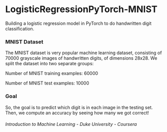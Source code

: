 ﻿# LogisticRegressionPyTorch-MNIST
 
Building a logistic regression model in PyTorch to do handwritten digit classification.

### MNIST Dataset
The MNIST dataset is very popular machine learning dataset, consisting of 70000 grayscale images of handwritten digits, of dimensions 28x28.
We split the dataset into two separate groups:

Number of MNIST training examples: 60000

Number of MNIST test examples: 10000

### Goal
So, the goal is to predict which digit is in each image in the testing set. Then, we compute an accuracy by seeing how many we got correct!

###### Introduction to Machine Learning - Duke University - Coursera

